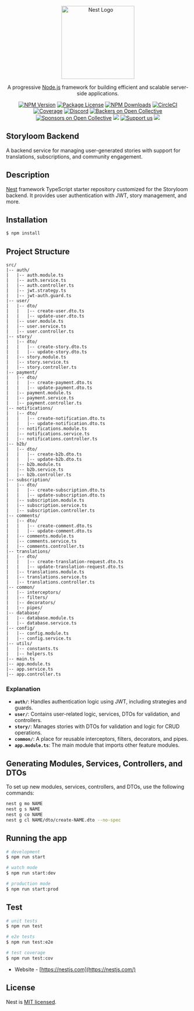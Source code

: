<p align="center">
  <a href="http://nestjs.com/" target="blank"><img src="https://nestjs.com/img/logo-small.svg" width="200" alt="Nest Logo" /></a>
</p>

[circleci-image]: https://img.shields.io/circleci/build/github/nestjs/nest/master?token=abc123def456
[circleci-url]: https://circleci.com/gh/nestjs/nest

<p align="center">A progressive <a href="http://nodejs.org" target="_blank">Node.js</a> framework for building efficient and scalable server-side applications.</p>
<p align="center">
<a href="https://www.npmjs.com/~nestjscore" target="_blank"><img src="https://img.shields.io/npm/v/@nestjs/core.svg" alt="NPM Version" /></a>
<a href="https://www.npmjs.com/~nestjscore" target="_blank"><img src="https://img.shields.io/npm/l/@nestjs/core.svg" alt="Package License" /></a>
<a href="https://www.npmjs.com/~nestjscore" target="_blank"><img src="https://img.shields.io/npm/dm/@nestjs/common.svg" alt="NPM Downloads" /></a>
<a href="https://circleci.com/gh/nestjs/nest" target="_blank"><img src="https://img.shields.io/circleci/build/github/nestjs/nest/master" alt="CircleCI" /></a>
<a href="https://coveralls.io/github/nestjs/nest?branch=master" target="_blank"><img src="https://coveralls.io/repos/github/nestjs/nest/badge.svg?branch=master#9" alt="Coverage" /></a>
<a href="https://discord.gg/G7Qnnhy" target="_blank"><img src="https://img.shields.io/badge/discord-online-brightgreen.svg" alt="Discord"/></a>
<a href="https://opencollective.com/nest#backer" target="_blank"><img src="https://opencollective.com/nest/backers/badge.svg" alt="Backers on Open Collective" /></a>
<a href="https://opencollective.com/nest#sponsor" target="_blank"><img src="https://opencollective.com/nest/sponsors/badge.svg" alt="Sponsors on Open Collective" /></a>
<a href="https://paypal.me/kamilmysliwiec" target="_blank"><img src="https://img.shields.io/badge/Donate-PayPal-ff3f59.svg"/></a>
<a href="https://opencollective.com/nest#sponsor" target="_blank"><img src="https://img.shields.io/badge/Support%20us-Open%20Collective-41B883.svg" alt="Support us"></a>
<a href="https://twitter.com/nestframework" target="_blank"><img src="https://img.shields.io/twitter/follow/nestframework.svg?style=social&label=Follow"></a>
</p>

## Storyloom Backend

A backend service for managing user-generated stories with support for translations, subscriptions, and community engagement.

## Description

[Nest](https://github.com/nestjs/nest) framework TypeScript starter repository customized for the Storyloom backend. It provides user authentication with JWT, story management, and more.

## Installation

```bash
$ npm install
```

## Project Structure

```
src/
|-- auth/
|   |-- auth.module.ts
|   |-- auth.service.ts
|   |-- auth.controller.ts
|   |-- jwt.strategy.ts
|   |-- jwt-auth.guard.ts
|-- user/
|   |-- dto/
|   |   |-- create-user.dto.ts
|   |   |-- update-user.dto.ts
|   |-- user.module.ts
|   |-- user.service.ts
|   |-- user.controller.ts
|-- story/
|   |-- dto/
|   |   |-- create-story.dto.ts
|   |   |-- update-story.dto.ts
|   |-- story.module.ts
|   |-- story.service.ts
|   |-- story.controller.ts
|-- payment/
|   |-- dto/
|   |   |-- create-payment.dto.ts
|   |   |-- update-payment.dto.ts
|   |-- payment.module.ts
|   |-- payment.service.ts
|   |-- payment.controller.ts
|-- notifications/
|   |-- dto/
|   |   |-- create-notification.dto.ts
|   |   |-- update-notification.dto.ts
|   |-- notifications.module.ts
|   |-- notifications.service.ts
|   |-- notifications.controller.ts
|-- b2b/
|   |-- dto/
|   |   |-- create-b2b.dto.ts
|   |   |-- update-b2b.dto.ts
|   |-- b2b.module.ts
|   |-- b2b.service.ts
|   |-- b2b.controller.ts
|-- subscription/
|   |-- dto/
|   |   |-- create-subscription.dto.ts
|   |   |-- update-subscription.dto.ts
|   |-- subscription.module.ts
|   |-- subscription.service.ts
|   |-- subscription.controller.ts
|-- comments/
|   |-- dto/
|   |   |-- create-comment.dto.ts
|   |   |-- update-comment.dto.ts
|   |-- comments.module.ts
|   |-- comments.service.ts
|   |-- comments.controller.ts
|-- translations/
|   |-- dto/
|   |   |-- create-translation-request.dto.ts
|   |   |-- update-translation-request.dto.ts
|   |-- translations.module.ts
|   |-- translations.service.ts
|   |-- translations.controller.ts
|-- common/
|   |-- interceptors/
|   |-- filters/
|   |-- decorators/
|   |-- pipes/
|-- database/
|   |-- database.module.ts
|   |-- database.service.ts
|-- config/
|   |-- config.module.ts
|   |-- config.service.ts
|-- utils/
|   |-- constants.ts
|   |-- helpers.ts
|-- main.ts
|-- app.module.ts
|-- app.service.ts
|-- app.controller.ts
```

### Explanation

- **`auth/`**: Handles authentication logic using JWT, including strategies and guards.
- **`user/`**: Contains user-related logic, services, DTOs for validation, and controllers.
- **`story/`**: Manages stories with DTOs for validation and logic for CRUD operations.
- **`common/`**: A place for reusable interceptors, filters, decorators, and pipes.
- **`app.module.ts`**: The main module that imports other feature modules.

## Generating Modules, Services, Controllers, and DTOs

To set up new modules, services, controllers, and DTOs, use the following commands:

```bash
nest g mo NAME
nest g s NAME
nest g co NAME
nest g cl NAME/dto/create-NAME.dto --no-spec
```

## Running the app

```bash
# development
$ npm run start

# watch mode
$ npm run start:dev

# production mode
$ npm run start:prod
```

## Test

```bash
# unit tests
$ npm run test

# e2e tests
$ npm run test:e2e

# test coverage
$ npm run test:cov
```



- Website - [https://nestjs.com](https://nestjs.com/)

## License

Nest is [MIT licensed](LICENSE).

